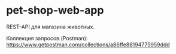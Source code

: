 # pet-shop-web-app

REST-API для магазина животных.

Коллекция запросов (Postman):
https://www.getpostman.com/collections/a86ffe88194775959ddd
